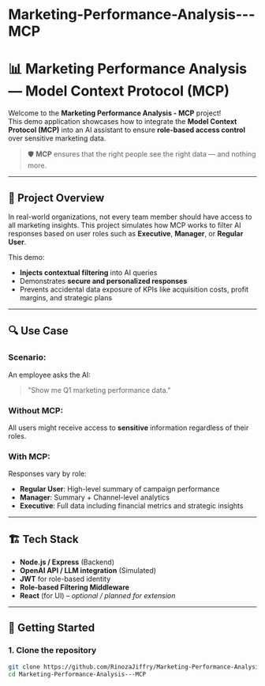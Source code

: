 # Marketing-Performance-Analysis---MCP

# 📊 Marketing Performance Analysis — Model Context Protocol (MCP)

Welcome to the **Marketing Performance Analysis - MCP** project!  
This demo application showcases how to integrate the **Model Context Protocol (MCP)** into an AI assistant to ensure **role-based access control** over sensitive marketing data.

> 🛡️ **MCP** ensures that the right people see the right data — and nothing more.

---

## 🎯 Project Overview

In real-world organizations, not every team member should have access to all marketing insights. This project simulates how MCP works to filter AI responses based on user roles such as **Executive**, **Manager**, or **Regular User**.

This demo:
- **Injects contextual filtering** into AI queries
- Demonstrates **secure and personalized responses**
- Prevents accidental data exposure of KPIs like acquisition costs, profit margins, and strategic plans

---

## 🔍 Use Case

### Scenario:
An employee asks the AI:  
> "Show me Q1 marketing performance data."

### Without MCP:
All users might receive access to **sensitive** information regardless of their roles.

### With MCP:
Responses vary by role:
- **Regular User**: High-level summary of campaign performance
- **Manager**: Summary + Channel-level analytics
- **Executive**: Full data including financial metrics and strategic insights

---

## 🏗️ Tech Stack

- **Node.js / Express** (Backend)
- **OpenAI API / LLM integration** (Simulated)
- **JWT** for role-based identity
- **Role-based Filtering Middleware**
- **React** (for UI) – *optional / planned for extension*

---

## 🚀 Getting Started

### 1. Clone the repository

```bash
git clone https://github.com/RinozaJiffry/Marketing-Performance-Analysis---MCP.git
cd Marketing-Performance-Analysis---MCP
